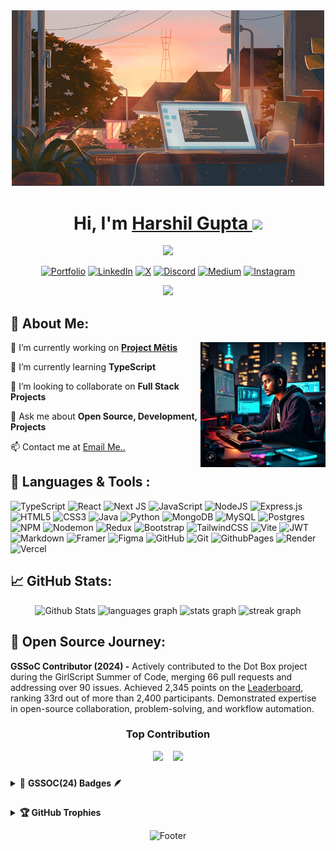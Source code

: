 <div align="center"><img src="./assets/banner.gif" width="500"></div>

###

<h1 align="center">Hi, I'm <a href="https://harshilgupta.vercel.app/">Harshil Gupta </a><img src="https://media.giphy.com/media/hvRJCLFzcasrR4ia7z/giphy.gif" width="28"></h1>

<p align="center">
    <img src="https://readme-typing-svg.herokuapp.com?color=E22FE4&width=380&height=45&lines=Exploring+New+Things;Full+Stack+Developer;Open+Source+Maestro;Learning+With+Building;Welcome...+!!&center=true">
</p>

<div align="center">

[![Portfolio](https://img.shields.io/badge/My-Portfolio-black)](https://harshilgupta.vercel.app/)
[![LinkedIn](https://img.shields.io/badge/LinkedIn-%230077B5.svg?logo=linkedin&logoColor=white)](https://linkedin.com/in/harshil-sync)
[![X](https://img.shields.io/badge/X-black.svg?logo=X&logoColor=white)](https://x.com/_Harshil05_)
[![Discord](https://img.shields.io/badge/Discord-%237289DA.svg?logo=discord&logoColor=white)](https://discord.gg/NJEjK3qv)
[![Medium](https://img.shields.io/badge/Medium-12100E?logo=medium&logoColor=white)](https://medium.com/@harshil_005)
[![Instagram](https://img.shields.io/badge/Instagram-%23E4405F.svg?logo=Instagram&logoColor=white)](https://instagram.com/_harshil._.21)

[![](https://visitcount.itsvg.in/api?id=hars-21&icon=0&color=0)](https://visitcount.itsvg.in)

</div>

## 💫 About Me:

<img src="./assets/side-image.jpeg" align="right" height="200">

<div align="left" width="30%">

🔭 I’m currently working on **[Project Mētis](https://project-metis.vercel.app/)**

🌱 I’m currently learning **TypeScript**

👯 I’m looking to collaborate on **Full Stack Projects**

💬 Ask me about **Open Source, Development, Projects**

📫 Contact me at <a href="mailto:hars.dev05@gmail.com">Email Me..</a>

</div>

## 💼 Languages & Tools :

![TypeScript](https://img.shields.io/badge/typescript-%23007ACC.svg?style=for-the-badge&logo=typescript&logoColor=white)
![React](https://img.shields.io/badge/react-%2320232a.svg?style=for-the-badge&logo=react&logoColor=%2361DAFB)
![Next JS](https://img.shields.io/badge/Next-black?style=for-the-badge&logo=next.js&logoColor=white)
![JavaScript](https://img.shields.io/badge/javascript-%23323330.svg?style=for-the-badge&logo=javascript&logoColor=%23F7DF1E)
![NodeJS](https://img.shields.io/badge/node.js-6DA55F?style=for-the-badge&logo=node.js&logoColor=white)
![Express.js](https://img.shields.io/badge/express.js-%23404d59.svg?style=for-the-badge&logo=express&logoColor=%2361DAFB)
![HTML5](https://img.shields.io/badge/html5-%23E34F26.svg?style=for-the-badge&logo=html5&logoColor=white)
![CSS3](https://img.shields.io/badge/css3-%231572B6.svg?style=for-the-badge&logo=css3&logoColor=white)
![Java](https://img.shields.io/badge/java-%23ED8B00.svg?style=for-the-badge&logo=openjdk&logoColor=white)
![Python](https://img.shields.io/badge/python-3670A0?style=for-the-badge&logo=python&logoColor=ffdd54)
![MongoDB](https://img.shields.io/badge/MongoDB-%234ea94b.svg?style=for-the-badge&logo=mongodb&logoColor=white)
![MySQL](https://img.shields.io/badge/mysql-4479A1.svg?style=for-the-badge&logo=mysql&logoColor=white)
![Postgres](https://img.shields.io/badge/postgres-%23316192.svg?style=for-the-badge&logo=postgresql&logoColor=white)
![NPM](https://img.shields.io/badge/NPM-%23CB3837.svg?style=for-the-badge&logo=npm&logoColor=white)
![Nodemon](https://img.shields.io/badge/NODEMON-%23323330.svg?style=for-the-badge&logo=nodemon&logoColor=%BBDEAD)
![Redux](https://img.shields.io/badge/redux-%23593d88.svg?style=for-the-badge&logo=redux&logoColor=white)
![Bootstrap](https://img.shields.io/badge/bootstrap-%238511FA.svg?style=for-the-badge&logo=bootstrap&logoColor=white)
![TailwindCSS](https://img.shields.io/badge/tailwindcss-%2338B2AC.svg?style=for-the-badge&logo=tailwind-css&logoColor=white)
![Vite](https://img.shields.io/badge/vite-%23646CFF.svg?style=for-the-badge&logo=vite&logoColor=white)
![JWT](https://img.shields.io/badge/JWT-black?style=for-the-badge&logo=JSON%20web%20tokens)
![Markdown](https://img.shields.io/badge/markdown-%23000000.svg?style=for-the-badge&logo=markdown&logoColor=white)
![Framer](https://img.shields.io/badge/Framer-black?style=for-the-badge&logo=framer&logoColor=blue)
![Figma](https://img.shields.io/badge/figma-%23F24E1E.svg?style=for-the-badge&logo=figma&logoColor=white)
![GitHub](https://img.shields.io/badge/github-%23121011.svg?style=for-the-badge&logo=github&logoColor=white)
![Git](https://img.shields.io/badge/git-%23F05033.svg?style=for-the-badge&logo=git&logoColor=white)
![GithubPages](https://img.shields.io/badge/github%20pages-121013?style=for-the-badge&logo=github&logoColor=white)
![Render](https://img.shields.io/badge/Render-%46E3B7.svg?style=for-the-badge&logo=render&logoColor=white)
![Vercel](https://img.shields.io/badge/vercel-%23000000.svg?style=for-the-badge&logo=vercel&logoColor=white)

## 📈 GitHub Stats:

<div align="center">

<img src="http://github-profile-summary-cards.vercel.app/api/cards/profile-details?username=hars-21&theme=radical" height="130"  alt="Github Stats" />
  
<img src="https://github-readme-stats.vercel.app/api/top-langs?username=hars-21&locale=en&hide_title=false&layout=compact&card_width=320&langs_count=5&theme=dracula&hide_border=true" height="130" alt="languages graph" />

<img src="https://github-readme-stats.vercel.app/api?username=hars-21&hide_title=false&hide_rank=false&show_icons=true&include_all_commits=true&count_private=true&disable_animations=false&theme=dark&locale=en&hide_border=false" height="130" alt="stats graph" />

<img src="https://streak-stats.demolab.com?user=hars-21&locale=en&mode=daily&theme=great-gatsby&hide_border=false&border_radius=5" height="130" alt="streak graph"  />

</div>

## 📖 Open Source Journey:

**GSSoC Contributor (2024) -** Actively contributed to the Dot Box project during the GirlScript Summer of Code, merging 66 pull requests and addressing over 90 issues. Achieved 2,345 points on the [Leaderboard](https://gssoc.girlscript.tech/leaderboard), ranking 33rd out of more than 2,400 participants. Demonstrated expertise in open-source collaboration, problem-solving, and workflow automation.

<div align=center>

### Top Contribution

<a href="https://github.com/ChromeGaming/Dot-Box" >
<img src="https://github-readme-stats.vercel.app/api/pin/?username=ChromeGaming&repo=Dot-Box&theme=dark&description_lines_count=1&show_owner=true" width="40%"></a>&nbsp;&nbsp;&nbsp;
<a href="https://github.com/Rakesh9100/Beautiify" >
<img src="https://github-readme-stats.vercel.app/api/pin/?username=Rakesh9100&repo=Beautiify&theme=dark&description_lines_count=1&show_owner=true" width="40%"></a>

</div>

###

<details>
<summary> 🥇 <b>GSSOC(24) Badges 🪶</b></summary><br>

<div align='center'><a href="https://gssoc.girlscript.tech/leaderboard">
<img src="https://raw.githubusercontent.com/girlscript/gssoc-website-new/main/public/badges/postman.png" width="100px" height="100px" />
  <img src="https://github.com/girlscript/gssoc-website-new/blob/main/public/badges/1.png" width="100px" height="100px" />
  <img src="https://github.com/girlscript/gssoc-website-new/blob/main/public/badges/2.png" width="100px" height="100px" />
  <img src="https://github.com/girlscript/gssoc-website-new/blob/main/public/badges/3.png" width="100px" height="100px" />
  <img src="https://github.com/girlscript/gssoc-website-new/blob/main/public/badges/4.png" width="100px" height="100px" />
  <img src="https://github.com/girlscript/gssoc-website-new/blob/main/public/badges/5.png" width="100px" height="100px" />
  <img src="https://github.com/girlscript/gssoc-website-new/blob/main/public/badges/6.png" width="100px" height="100px" />
  </a>
</div>
</details>

###

<details>
<summary><b>🏆 GitHub Trophies</b></summary><br>

![](https://github-profile-trophy.vercel.app/?username=hars-21&theme=radical&no-frame=true&no-bg=true&margin-w=4)

</details>

<p align="center">
  <img src="https://capsule-render.vercel.app/api?type=waving&color=gradient&height=60&section=footer" alt="Footer"/>
</p>
